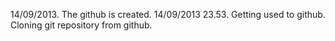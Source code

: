 14/09/2013.
	The github is created.
14/09/2013 23.53.
	Getting used to github. Cloning git repository from github.

